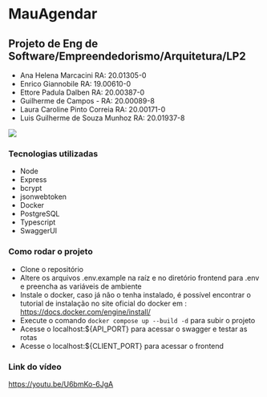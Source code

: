 # MauAgendar

## Projeto de Eng de Software/Empreendedorismo/Arquitetura/LP2

- Ana Helena Marcacini RA: 20.01305-0
- Enrico Giannobile RA: 19.00610-0
- Ettore Padula Dalben RA: 20.00387-0
- Guilherme de Campos - RA: 20.00089-8
- Laura Caroline Pinto Correia RA: 20.00171-0
- Luis Guilherme de Souza Munhoz RA: 20.01937-8

![](https://avatars.githubusercontent.com/u/129552822?s=400&u=48a7f16b037ad21fe054d0aee8e59fb70a155a35&v)

### Tecnologias utilizadas

- Node
- Express
- bcrypt
- jsonwebtoken
- Docker
- PostgreSQL
- Typescript
- SwaggerUI

### Como rodar o projeto

- Clone o repositório
- Altere os arquivos .env.example na raíz e no diretório frontend para .env e preencha as variáveis de ambiente
- Instale o docker, caso já não o tenha instalado, é possível encontrar o tutorial de instalação no site oficial do docker em : <https://docs.docker.com/engine/install/>
- Execute o comando `docker compose up --build -d` para subir o projeto
- Acesse o localhost:${API_PORT} para acessar o swagger e testar as rotas
- Acesse o localhost:${CLIENT_PORT} para acessar o frontend

### Link do vídeo

<https://youtu.be/U6bmKo-6JgA>

